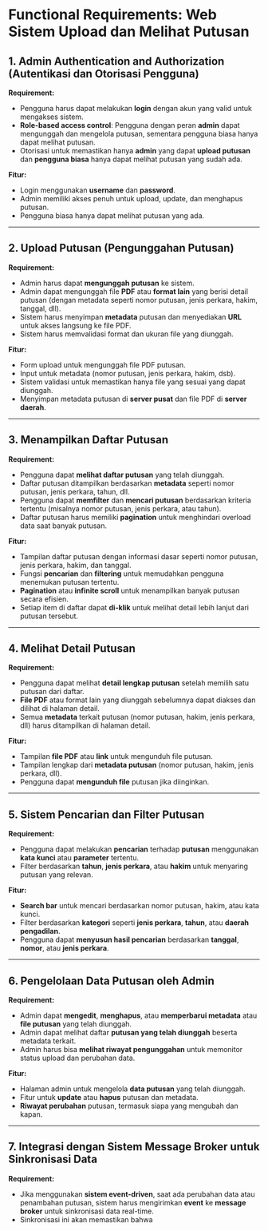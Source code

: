 # Functional Requirements: Web Sistem Upload dan Melihat Putusan

## 1. **Admin Authentication and Authorization (Autentikasi dan Otorisasi Pengguna)**

**Requirement:**
- Pengguna harus dapat melakukan **login** dengan akun yang valid untuk mengakses sistem.
- **Role-based access control**: Pengguna dengan peran **admin** dapat mengunggah dan mengelola putusan, sementara pengguna biasa hanya dapat melihat putusan.
- Otorisasi untuk memastikan hanya **admin** yang dapat **upload putusan** dan **pengguna biasa** hanya dapat melihat putusan yang sudah ada.

**Fitur:**
- Login menggunakan **username** dan **password**.
- Admin memiliki akses penuh untuk upload, update, dan menghapus putusan.
- Pengguna biasa hanya dapat melihat putusan yang ada.

---

## 2. **Upload Putusan (Pengunggahan Putusan)**

**Requirement:**
- Admin harus dapat **mengunggah putusan** ke sistem.
- Admin dapat mengunggah file **PDF** atau **format lain** yang berisi detail putusan (dengan metadata seperti nomor putusan, jenis perkara, hakim, tanggal, dll).
- Sistem harus menyimpan **metadata** putusan dan menyediakan **URL** untuk akses langsung ke file PDF.
- Sistem harus memvalidasi format dan ukuran file yang diunggah.

**Fitur:**
- Form upload untuk mengunggah file PDF putusan.
- Input untuk metadata (nomor putusan, jenis perkara, hakim, dsb).
- Sistem validasi untuk memastikan hanya file yang sesuai yang dapat diunggah.
- Menyimpan metadata putusan di **server pusat** dan file PDF di **server daerah**.

---

## 3. **Menampilkan Daftar Putusan**

**Requirement:**
- Pengguna dapat **melihat daftar putusan** yang telah diunggah.
- Daftar putusan ditampilkan berdasarkan **metadata** seperti nomor putusan, jenis perkara, tahun, dll.
- Pengguna dapat **memfilter** dan **mencari putusan** berdasarkan kriteria tertentu (misalnya nomor putusan, jenis perkara, atau tahun).
- Daftar putusan harus memiliki **pagination** untuk menghindari overload data saat banyak putusan.

**Fitur:**
- Tampilan daftar putusan dengan informasi dasar seperti nomor putusan, jenis perkara, hakim, dan tanggal.
- Fungsi **pencarian** dan **filtering** untuk memudahkan pengguna menemukan putusan tertentu.
- **Pagination** atau **infinite scroll** untuk menampilkan banyak putusan secara efisien.
- Setiap item di daftar dapat **di-klik** untuk melihat detail lebih lanjut dari putusan tersebut.

---

## 4. **Melihat Detail Putusan**

**Requirement:**
- Pengguna dapat melihat **detail lengkap putusan** setelah memilih satu putusan dari daftar.
- **File PDF** atau format lain yang diunggah sebelumnya dapat diakses dan dilihat di halaman detail.
- Semua **metadata** terkait putusan (nomor putusan, hakim, jenis perkara, dll) harus ditampilkan di halaman detail.

**Fitur:**
- Tampilan **file PDF** atau **link** untuk mengunduh file putusan.
- Tampilan lengkap dari **metadata putusan** (nomor putusan, hakim, jenis perkara, dll).
- Pengguna dapat **mengunduh file** putusan jika diinginkan.

---

## 5. **Sistem Pencarian dan Filter Putusan**

**Requirement:**
- Pengguna dapat melakukan **pencarian** terhadap **putusan** menggunakan **kata kunci** atau **parameter** tertentu.
- Filter berdasarkan **tahun**, **jenis perkara**, atau **hakim** untuk menyaring putusan yang relevan.

**Fitur:**
- **Search bar** untuk mencari berdasarkan nomor putusan, hakim, atau kata kunci.
- Filter berdasarkan **kategori** seperti **jenis perkara**, **tahun**, atau **daerah pengadilan**.
- Pengguna dapat **menyusun hasil pencarian** berdasarkan **tanggal**, **nomor**, atau **jenis perkara**.

---

## 6. **Pengelolaan Data Putusan oleh Admin**

**Requirement:**
- Admin dapat **mengedit**, **menghapus**, atau **memperbarui metadata** atau **file putusan** yang telah diunggah.
- Admin dapat melihat daftar **putusan yang telah diunggah** beserta metadata terkait.
- Admin harus bisa **melihat riwayat pengunggahan** untuk memonitor status upload dan perubahan data.

**Fitur:**
- Halaman admin untuk mengelola **data putusan** yang telah diunggah.
- Fitur untuk **update** atau **hapus** putusan dan metadata.
- **Riwayat perubahan** putusan, termasuk siapa yang mengubah dan kapan.

---

## 7. **Integrasi dengan Sistem Message Broker untuk Sinkronisasi Data**

**Requirement:**
- Jika menggunakan **sistem event-driven**, saat ada perubahan data atau penambahan putusan, sistem harus mengirimkan **event** ke **message broker** untuk sinkronisasi data real-time.
- Sinkronisasi ini akan memastikan bahwa
